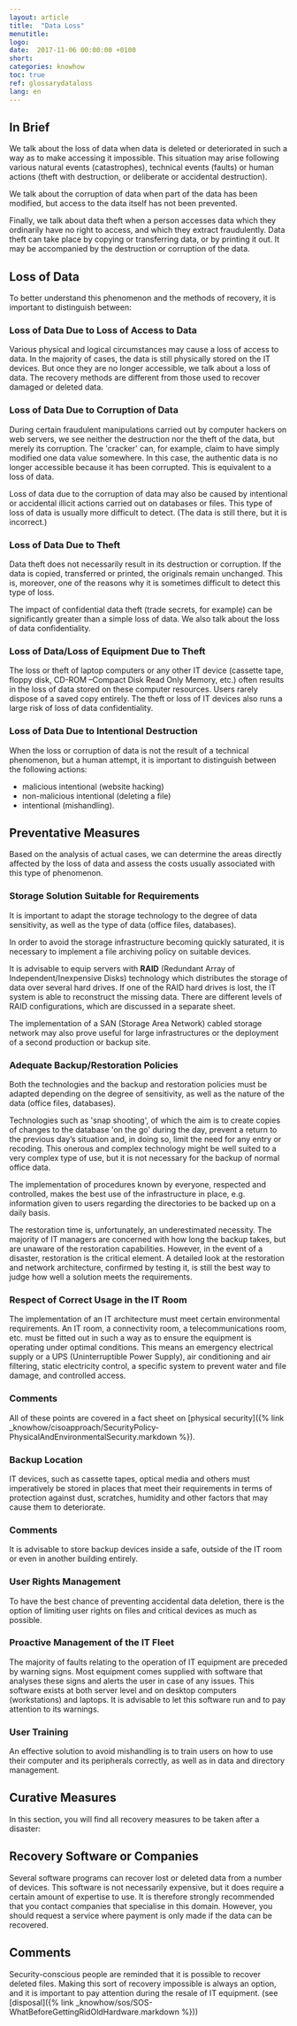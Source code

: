 ```yaml
---
layout: article
title:  "Data Loss"
menutitle:
logo:
date:  2017-11-06 00:00:00 +0100
short:
categories: knowhow
toc: true
ref: glossarydataloss
lang: en
---
```

## In Brief
We talk about the loss of data when data is deleted or deteriorated in such a way as to make accessing it impossible. This situation may arise following various natural events (catastrophes), technical events (faults) or human actions (theft with destruction, or deliberate or accidental destruction).

We talk about the corruption of data when part of the data has been modified, but access to the data itself has not been prevented.

Finally, we talk about data theft when a person accesses data which they ordinarily have no right to access, and which they extract fraudulently. Data theft can take place by copying or transferring data, or by printing it out. It may be accompanied by the destruction or corruption of the data.

## Loss of Data
To better understand this phenomenon and the methods of recovery, it is important to distinguish between:

### Loss of Data Due to Loss of Access to Data
Various physical and logical circumstances may cause a loss of access to data. In the majority of cases, the data is still physically stored on the IT devices. But once they are no longer accessible, we talk about a loss of data. The recovery methods are different from those used to recover damaged or deleted data.

### Loss of Data Due to Corruption of Data
During certain fraudulent manipulations carried out by computer hackers on web servers, we see neither the destruction nor the theft of the data, but merely its corruption. The 'cracker' can, for example, claim to have simply modified one data value somewhere. In this case, the authentic data is no longer accessible because it has been corrupted. This is equivalent to a loss of data.

Loss of data due to the corruption of data may also be caused by intentional or accidental illicit actions carried out on databases or files. This type of loss of data is usually more difficult to detect. (The data is still there, but it is incorrect.)

### Loss of Data Due to Theft
Data theft does not necessarily result in its destruction or corruption. If the data is copied, transferred or printed, the originals remain unchanged. This is, moreover, one of the reasons why it is sometimes difficult to detect this type of loss.

The impact of confidential data theft (trade secrets, for example) can be significantly greater than a simple loss of data. We also talk about the loss of data confidentiality.

### Loss of Data/Loss of Equipment Due to Theft
The loss or theft of laptop computers or any other IT device (cassette tape, floppy disk, CD-ROM –Compact Disk Read Only Memory, etc.) often results in the loss of data stored on these computer resources. Users rarely dispose of a saved copy entirely. The theft or loss of IT devices also runs a large risk of loss of data confidentiality.

### Loss of Data Due to Intentional Destruction

When the loss or corruption of data is not the result of a technical phenomenon, but a human attempt, it is important to distinguish between the following actions:

* malicious intentional (website hacking)
* non-malicious intentional (deleting a file)
* intentional (mishandling).

## Preventative Measures
Based on the analysis of actual cases, we can determine the areas directly affected by the loss of data and assess the costs usually associated with this type of phenomenon.

### Storage Solution Suitable for Requirements
It is important to adapt the storage technology to the degree of data sensitivity, as well as the type of data (office files, databases).

In order to avoid the storage infrastructure becoming quickly saturated, it is necessary to implement a file archiving policy on suitable devices.

It is advisable to equip servers with **RAID** (Redundant Array of Independent/Inexpensive Disks) technology which distributes the storage of data over several hard drives. If one of the RAID hard drives is lost, the IT system is able to reconstruct the missing data. There are different levels of RAID configurations, which are discussed in a separate sheet.

The implementation of a SAN (Storage Area Network) cabled storage network may also prove useful for large infrastructures or the deployment of a second production or backup site.

### Adequate Backup/Restoration Policies
Both the technologies and the backup and restoration policies must be adapted depending on the degree of sensitivity, as well as the nature of the data (office files, databases).

Technologies such as 'snap shooting', of which the aim is to create copies of changes to the database 'on the go' during the day, prevent a return to the previous day’s situation and, in doing so, limit the need for any entry or recoding. This onerous and complex technology might be well suited to a very complex type of use, but it is not necessary for the backup of normal office data.

The implementation of procedures known by everyone, respected and controlled, makes the best use of the infrastructure in place, e.g. information given to users regarding the directories to be backed up on a daily basis.

The restoration time is, unfortunately, an underestimated necessity. The majority of IT managers are concerned with how long the backup takes, but are unaware of the restoration capabilities. However, in the event of a disaster, restoration is the critical element. A detailed look at the restoration and network architecture, confirmed by testing it, is still the best way to judge how well a solution meets the requirements.  

### Respect of Correct Usage in the IT Room
The implementation of an IT architecture must meet certain environmental requirements. An IT room, a connectivity room, a telecommunications room, etc. must be fitted out in such a way as to ensure the equipment is operating under optimal conditions. This means an emergency electrical supply or a UPS (Uninterruptible Power Supply), air conditioning and air filtering, static electricity control, a specific system to prevent water and file damage, and controlled access.

### Comments
All of these points are covered in a fact sheet on [physical security]({% link _knowhow/cisoapproach/SecurityPolicy-PhysicalAndEnvironmentalSecurity.markdown %}).

### Backup Location
IT devices, such as cassette tapes, optical media and others must imperatively be stored in places that meet their requirements in terms of protection against dust, scratches, humidity and other factors that may cause them to deteriorate.

### Comments
It is advisable to store backup devices inside a safe, outside of the IT room or even in another building entirely.

### User Rights Management
To have the best chance of preventing accidental data deletion, there is the option of limiting user rights on files and critical devices as much as possible.

### Proactive Management of the IT Fleet
The majority of faults relating to the operation of IT equipment are preceded by warning signs. Most equipment comes supplied with software that analyses these signs and alerts the user in case of any issues. This software exists at both server level and on desktop computers (workstations) and laptops. It is advisable to let this software run and to pay attention to its warnings.

### User Training
An effective solution to avoid mishandling is to train users on how to use their computer and its peripherals correctly, as well as in data and directory management.

## Curative Measures
In this section, you will find all recovery measures to be taken after a disaster:

## Recovery Software or Companies
Several software programs can recover lost or deleted data from a number of devices. This software is not necessarily expensive, but it does require a certain amount of expertise to use. It is therefore strongly recommended that you contact companies that specialise in this domain. However, you should request a service where payment is only made if the data can be recovered.

## Comments
Security-conscious people are reminded that it is possible to recover deleted files. Making this sort of recovery impossible is always an option, and it is important to pay attention during the resale of IT equipment. (see [disposal]({% link _knowhow/sos/SOS-WhatBeforeGettingRidOldHardware.markdown %}))
